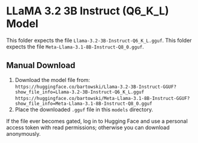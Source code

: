 # LLaMA 3.2 3B Instruct (Q6_K_L) Model

This folder expects the file `Llama-3.2-3B-Instruct-Q6_K_L.gguf`.
This folder expects the file `Meta-Llama-3.1-8B-Instruct-Q8_0.gguf`.

## Manual Download

1. Download the model file from:
   `https://huggingface.co/bartowski/Llama-3.2-3B-Instruct-GGUF?show_file_info=Llama-3.2-3B-Instruct-Q6_K_L.gguf`
   `https://huggingface.co/bartowski/Meta-Llama-3.1-8B-Instruct-GGUF?show_file_info=Meta-Llama-3.1-8B-Instruct-Q8_0.gguf`
2. Place the downloaded `.gguf` file in this `models` directory.

If the file ever becomes gated, log in to Hugging Face and use a personal access token with read permissions; otherwise you can download anonymously.